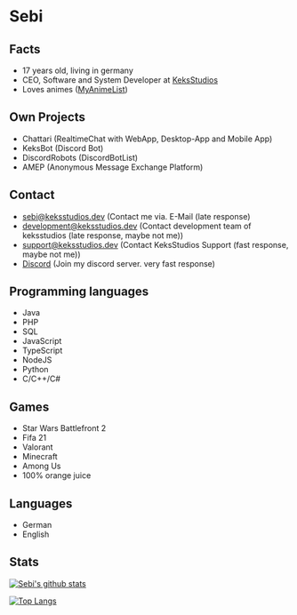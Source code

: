 # Sebi
## Facts
 - 17 years old, living in germany
 - CEO, Software and System Developer at [KeksStudios](https://keksstudios.dev)
 - Loves animes ([MyAnimeList](https://myanimelist.net/animelist/MauricePascal))

 ## Own Projects
  - Chattari (RealtimeChat with WebApp, Desktop-App and Mobile App)
  - KeksBot (Discord Bot)
  - DiscordRobots (DiscordBotList)
  - AMEP (Anonymous Message Exchange Platform)

## Contact
  - sebi@keksstudios.dev (Contact me via. E-Mail (late response)
  - development@keksstudios.dev (Contact development team of keksstudios (late response, maybe not me))
  - support@keksstudios.dev (Contact KeksStudios Support (fast response, maybe not me))
  - [Discord](https://discord.gg/WdHpHYn) (Join my discord server. very fast response)

## Programming languages
  - Java
  - PHP
  - SQL
  - JavaScript
  - TypeScript
  - NodeJS
  - Python
  - C/C++/C#

## Games
  - Star Wars Battlefront 2
  - Fifa 21
  - Valorant
  - Minecraft
  - Among Us
  - 100% orange juice
  
## Languages
  - German
  - English
  
## Stats

[![Sebi's github stats](https://github-readme-stats.vercel.app/api?username=superSebi&theme=tokyonight)](https://github.com/superSebi/github-readme-stats)

[![Top Langs](https://github-readme-stats.vercel.app/api/top-langs/?username=superSebi&layout=compact&theme=tokyonight)](https://github.com/superSebi/github-readme-stats)
 

